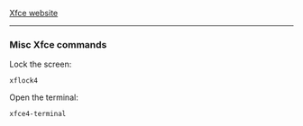 [Xfce website](https://xfce.org)

---
### Misc Xfce commands

Lock the screen:

	xflock4
	
Open the terminal:

	xfce4-terminal
